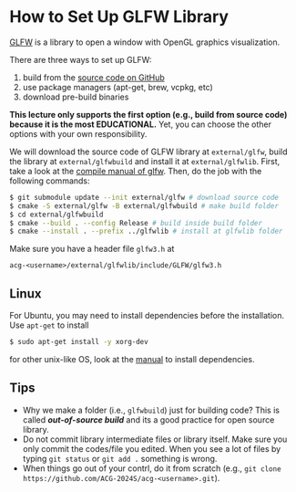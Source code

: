 # How to Set Up GLFW Library

[GLFW](https://www.glfw.org/) is a library to open a window with OpenGL graphics visualization. 

There are three ways to set up GLFW:  
1. build from the [source code on GitHub](https://github.com/glfw/glfw)
2. use package managers (apt-get, brew, vcpkg, etc)
3. download pre-build binaries

**This lecture only supports the first option (e.g., build from source code) because it is the most EDUCATIONAL.** Yet, you can choose the other options with your own responsibility. 

We will download the source code of GLFW library at `external/glfw`, build the library at `external/glfwbuild` and install it at `external/glfwlib`. First, take a look at the [compile manual of glfw](https://www.glfw.org/docs/3.3/compile.html).  Then, do the job with the following commands:

```bash
$ git submodule update --init external/glfw # download source code
$ cmake -S external/glfw -B external/glfwbuild # make build folder
$ cd external/glfwbuild 
$ cmake --build . --config Release # build inside build folder
$ cmake --install . --prefix ../glfwlib # install at glfwlib folder
```

Make sure you have a header file `glfw3.h` at
```
acg-<username>/external/glfwlib/include/GLFW/glfw3.h
```



## Linux

For Ubuntu, you may need to install dependencies before the installation. Use `apt-get` to install

```bash
$ sudo apt-get install -y xorg-dev
```

for other unix-like OS, look at the [manual](https://www.glfw.org/docs/3.3/compile.html#compile_deps) to install dependencies. 



## Tips

* Why we make a folder (i.e., `glfwbuild`) just for building code? This is called ***out-of-source build*** and its a good practice for open source library.
* Do not commit library intermediate files or library itself. Make sure you only commit the codes/file you edited. When you see a lot of files by typing `git status` or `git add .` something is wrong.
* When things go out of your contrl, do it from scratch (e.g., `git clone https://github.com/ACG-2024S/acg-<username>.git`).